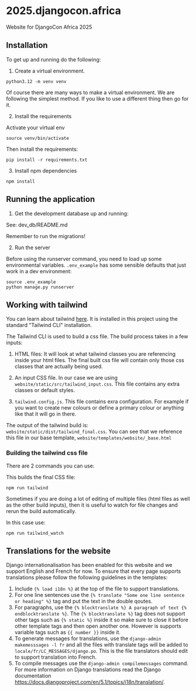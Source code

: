 # 2025.djangocon.africa
Website for DjangoCon Africa 2025

## Installation 

To get up and running do the following:


1. Create a virtual environment.

```
python3.12 -m venv venv 
```

Of course there are many ways to make a virtual environment. We are following the simplest method. If you like to use a different thing then go for it.

2. Install the requirements

Activate your virtual env 

```
source venv/bin/activate 
```

Then install the requirements:

```
pip install -r requirements.txt
```

3. Install npm dependencies

```
npm install 
```

## Running the application

1. Get the development database up and running:

See: dev_db/README.md

Remember to run the migrations! 

2. Run the server

Before using the runserver command, you need to load up some environmental variables. `.env_example` has some sensible defaults that just work in a dev environment:

```
source .env_example
python manage.py runserver
```


## Working with tailwind 

You can learn about tailwind [here](https://tailwindcss.com/docs/installation). It is installed in this project using the standard "Tailwind CLI" installation.

The Tailwind CLI is used to build a css file. The build process takes in a few inputs:

1. HTML files: It will look at what tailwind classes you are referencing inside your html files. The final built css file will contain only those css classes that are actually being used. 

2. An input CSS file. In our case we are using `website/static/src/tailwind_input.css`. This file contains any extra classes or default styles.

3. `tailwind.config.js`. This file contains exra configuration. For example if you want to create new colours or define a primary colour or anything like that it will go in there.

The output of the tailwind build is: `website/static/dist/tailwind_final.css`. You can see that we reference this file in our base template, `website/templates/website/_base.html`

### Building the tailwind css file 

There are 2 commands you can use:

This builds the final CSS file:

```
npm run tailwind
```

Sometimes if you are doing a lot of editing of multiple files (html files as well as the other build inputs), then it is useful to watch for file changes and rerun the build automatically.

In this case use:

```
npm run tailwind_watch
```

## Translations for the website
Django internationalisation has been enabled for this website and we support English and French for now. To ensure that every page supports translations please follow the following guidelines in the templates:
1. Include `{% load i18n %}` at the top of the file to support translations.
2. For one line sentences use the `{% translate "Some one line sentence or heading" %}` tag and put the text in the double qoutes.
3. For paragraphs, use the `{% blocktranslate %} A paragraph of text {% endblocktranslate %}`. The `{% blocktranslate %}` tag does not support other tags such as `{% static %}` inside it so make sure to close it before other template tags and then open another one. However is supports variable tags such as `{{ number }}` inside it.
4. To generate messages for translations, use the `django-admin makemesssages -l fr` and all the files with translate tags will be added to `locale/fr/LC_MESSAGES/django.po`. This is the file translators should edit to support translation into French.
5. To compile messages use the `django-admin compilemessages` command. For more information on Django translations read the Django documentation
https://docs.djangoproject.com/en/5.1/topics/i18n/translation/.